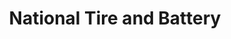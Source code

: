 ---
title: "National Tire and Battery"
url: /grapevine/national-tire-and-battery/
shop: Autowerkstatt
---